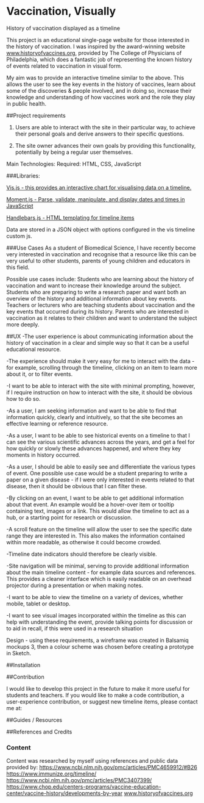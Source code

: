 # Vaccination, Visually
 History of vaccination displayed as a timeline
 
 This project is an educational single-page website for those interested in the history of vaccination.  I was inspired by the award-winning website www.historyofvaccines.org, provided by The College of Physicians of Philadelphia, which does a fantastic job of representing the known history of events related to vaccination in visual form. 

My aim was to provide an interactive timeline similar to the above.  This allows the user to see the key events in the history of vaccines, learn about some of the discoveries & people involved, and in doing so, increase their knowledge and understanding of how vaccines work and the role they play in public health.

##Project requirements

1. Users are able to interact with the site in their particular way, to achieve their personal goals and derive answers to their specific questions.

2. The site owner advances their own goals by providing this functionality, potentially by being a regular user themselves.

Main Technologies:
Required: HTML, CSS, JavaScript

###Libraries:

[Vis.js - this provides an interactive chart for visualising data on a timeline.](https://visjs.github.io/)

[Moment.js - Parse, validate, manipulate, and display dates and times in JavaScript](https://momentjs.com/)

[Handlebars.js - HTML templating for timeline items](https://handlebarsjs.com/)

Data are stored in a JSON object with options configured in the vis timeline custom js.

###Use Cases
As a student of Biomedical Science, I have recently become very interested in vaccination and recognise that a resource like this can be very useful to other students, parents of young children and educators in this field.

Possible use cases include:
Students who are learning about the history of vaccination and want to increase their knowledge around the subject.
Students who are preparing to write a research paper and want both an overview of the history and additional information about key events.
Teachers or lecturers who are teaching students about vaccination and the key events that occurred during its history.
Parents who are interested in vaccination as it relates to their children and want to understand the subject more deeply.

##UX
-The user experience is about communicating information about the history of vaccination in a clear and simple way so that it can be a useful educational resource.

-The experience should make it very easy for me to interact with the data - for example, scrolling through the timeline, clicking on an item to learn more about it, or to filter events.  

-I want to be able to interact with the site with minimal prompting, however, if I require instruction on how to interact with the site, it should be obvious how to do so.

-As a user, I am seeking information and want to be able to find that information quickly, clearly and intuitively, so that the site becomes an effective learning or reference resource.

-As a user, I want to be able to see historical events on a timeline to that I can see the various scientific advances across the years, and get a feel for how quickly or slowly these advances happened, and where they key moments in history occurred.

-As a user, I should be able to easily see and differentiate the various types of event.  One possible use case would be a student preparing to write a paper on a given disease - if I were only interested in events related to that disease, then it should be obvious that I can filter these.

-By clicking on an event, I want to be able to get additional information about that event.  An example would be a hover-over item or tooltip containing text, images or a link.  This would allow the timeline to act as a hub, or a starting point for research or discussion.

-A scroll feature on the timeline will allow the user to see the specific date range they are interested in.  This also makes the information contained within more readable, as otherwise it could become crowded.

-Timeline date indicators should therefore be clearly visible.

-Site navigation will be minimal, serving to provide additional information about the main timeline content - for example data sources and references.  This provides a cleaner interface which is easily readable on an overhead projector during a presentation or when making notes.

-I want to be able to view the timeline on a variety of devices, whether mobile, tablet or desktop.

-I want to see visual images incorporated within the timeline as this can help with understanding the event, provide talking points for discussion or to aid in recall, if this were used in a research situation

Design - using these requirements, a wireframe was created in Balsamiq mockups 3, then a colour scheme was chosen before creating a prototype in Sketch.

##Installation

##Contribution

I would like to develop this project in the future to make it more useful for students and teachers.  If you would like to make a code contribution, a user-experience contribution, or suggest new timeline items, please contact me at:

##Guides / Resources

##References and Credits

### Content

Content was researched by myself using references and public data provided by:
https://www.ncbi.nlm.nih.gov/pmc/articles/PMC4659912/#B26
https://www.immunize.org/timeline/
https://www.ncbi.nlm.nih.gov/pmc/articles/PMC3407399/
https://www.chop.edu/centers-programs/vaccine-education-center/vaccine-history/developments-by-year
www.historyofvaccines.org

